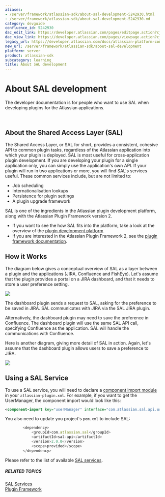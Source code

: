 ```yaml
---
aliases:
- /server/framework/atlassian-sdk/about-sal-development-5242930.html
- /server/framework/atlassian-sdk/about-sal-development-5242930.md
category: devguide
confluence_id: 5242930
dac_edit_link: https://developer.atlassian.com/pages/editpage.action?cjm=wozere&pageId=5242930
dac_view_link: https://developer.atlassian.com/pages/viewpage.action?cjm=wozere&pageId=5242930
legacy_url: https://developer.atlassian.com/docs/atlassian-platform-common-components/shared-access-layer/about-sal-development
new_url: /server/framework/atlassian-sdk/about-sal-development
platform: server
product: atlassian-sdk
subcategory: learning
title: About SAL development
---
```

# About SAL development

The developer documentation is for people who want to use SAL when developing plugins for the Atlassian applications.

 

## About the Shared Access Layer (SAL)

The Shared Access Layer, or SAL for short, provides a consistent, cohesive API to common plugin tasks, regardless of the Atlassian application into which your plugin is deployed. SAL is most useful for cross-application plugin development. If you are developing your plugin for a single application only, you can simply use the application's own API. If your plugin will run in two applications or more, you will find SAL's services useful. These common services include, but are not limited to:

-   Job scheduling
-   Internationalisation lookups
-   Persistence for plugin settings
-   A plugin upgrade framework

SAL is one of the ingredients in the Atlassian plugin development platform, along with the Atlassian Plugin Framework version 2.

-   If you want to see the how SAL fits into the platform, take a look at the overview of the <a href="/pages/createpage.action?spaceKey=SAL&amp;title=Atlassian+Plugin+Development+Platform" class="createlink">plugin development platform</a>.
-   If you are interested in the Atlassian Plugin Framework 2, see the [plugin framework documentation](https://developer.atlassian.com/display/PLUGINFRAMEWORK).

## How it Works

The diagram below gives a conceptual overview of SAL as a layer between a plugin and the applications (JIRA, Confluence and FishEye). Let's assume that the plugin provides a portal on a JIRA dashboard, and that it needs to store a user preference setting.

![](/server/framework/atlassian-sdk/images/saloverview.png)

The dashboard plugin sends a request to SAL, asking for the preference to be saved in JIRA. SAL communicates with JIRA via the SAL JIRA plugin.

Alternatively, the dashboard plugin may need to save the preference in Confluence. The dashboard plugin will use the same SAL API call, specifying Confluence as the application. SAL will handle the communications with Confluence.

Here is another diagram, giving more detail of SAL in action. Again, let's assume that the dashboard plugin allows users to save a preference to JIRA.  
  
![](/server/framework/atlassian-sdk/images/sal-in-action-50pc.png)

## Using a SAL Service

To use a SAL service, you will need to declare a [component import module](/server/framework/atlassian-sdk/component-import-plugin-module) in your `atlassian-plugin.xml`. For example, if you want to get the UserManager, the component import would look like this:

``` xml
<component-import key="userManager" interface="com.atlassian.sal.api.user.UserManager" />
```

You also need to update you project's `pom.xml` to include SAL:

``` javascript
        <dependency>
            <groupId>com.atlassian.sal</groupId>
            <artifactId>sal-api</artifactId>
            <version>2.0.0</version>
            <scope>provided</scope>
        </dependency>
```

Please refer to the list of available [SAL services](https://developer.atlassian.com/display/SAL/SAL+Services).

##### RELATED TOPICS

[SAL Services](https://developer.atlassian.com/display/SAL/SAL+Services)  
[Plugin Framework](https://developer.atlassian.com/display/PLUGINFRAMEWORK)


























































































































































































































